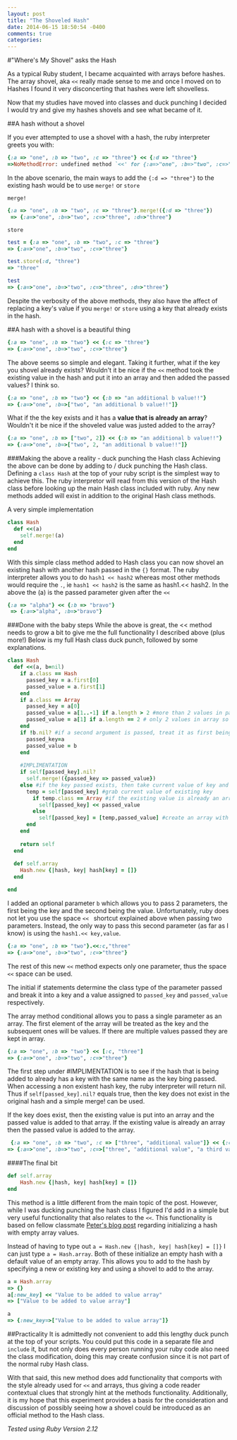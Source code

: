 ```yaml
---
layout: post
title: "The Shoveled Hash"
date: 2014-06-15 18:50:54 -0400
comments: true
categories: 
---
```

#"Where's My Shovel" asks the Hash

As a typical Ruby student, I became acquainted with arrays before hashes. The array shovel, aka `<<` really made sense to me and once I moved on to Hashes I found it very disconcerting that hashes were left shovelless. 

Now that my studies have moved into classes and duck punching I decided I would try and give my hashes shovels and see what became of it.

##A hash without a shovel

If you ever attempted to use a shovel with a hash, the ruby interpreter greets you with:
```Ruby
{:a => "one", :b => "two", :c => "three"} << {:d => "three"}
=>NoMethodError: undefined method `<<' for {:a=>"one", :b=>"two", :c=>"three"}:Hash
```
In the above scenario, the main ways to add the `{:d => "three"}` to the existing hash would be to use `merge!` or `store`

`merge!` 
```Ruby
{:a => "one", :b => "two", :c => "three"}.merge!({:d => "three"})
 => {:a=>"one", :b=>"two", :c=>"three", :d=>"three"} 
 ```
`store`
 ```Ruby
test = {:a => "one", :b => "two", :c => "three"}
 => {:a=>"one", :b=>"two", :c=>"three"} 

test.store(:d, "three")
 => "three" 

test
 => {:a=>"one", :b=>"two", :c=>"three", :d=>"three"} 
```
Despite the verbosity of the above methods, they also have the affect of replacing a key's value if you `merge!` or `store` using a key that already exists in the hash. 

##A hash with a shovel is a beautiful thing 

```Ruby
{:a => "one", :b => "two"} << {:c => "three"}
=> {:a=>"one", :b=>"two", :c=>"three"}
```

The above seems so simple and elegant. Taking it further, what if the key you shovel already exists? Wouldn't it be nice if the `<<` method took the existing value in the hash and put it into an array and then added the passed values? I think so.

```ruby
{:a => "one", :b => "two"} << {:b => "an additional b value!!"}
=> {:a=>"one", :b=>["two", "an additional b value!!"]}

```

What if the the key exists and it has a __value that is already an array__? Wouldn't it be nice if the shoveled value was justed added to the array?
```ruby 
{:a => "one", :b => ["two", 2]} << {:b => "an additional b value!!"}
=> {:a=>"one", :b=>["two", 2, "an additional b value!!"]}
```

###Making the above a reality - duck punching the Hash class
Achieving the above can be done by adding to / duck punching the Hash class. Defining a `class Hash` at the top of your ruby script is the simplest way to achieve this. The ruby interpretor will read from this version of the Hash class before looking up the main Hash class included with ruby. Any new methods added will exist in addition to the original Hash class methods. 

A very simple implementation
```ruby
class Hash
  def <<(a)
    self.merge!(a)
  end
end
``` 

With this simple class method added to Hash class you can now shovel an existing hash with another hash passed in the `{}` format. 
The ruby interpreter allows you to do `hash1 << hash2` whereas most other methods would require the `.`, ie `hash1 << hash2` is the same as hash1.<< hash2. In the above the (a) is the passed parameter given after the `<<` 

```ruby
{:a => "alpha"} << {:b => "bravo"}
 => {:a=>"alpha", :b=>"bravo"} 
```
###Done with the baby steps
While the above is great, the << method needs to grow a bit to give me the full functionality I described above (plus more!)
Below is my full Hash class duck punch, followed by some explanations. 

```ruby
class Hash
  def <<(a, b=nil)
    if a.class == Hash
      passed_key = a.first[0]
      passed_value = a.first[1]
    end
    if a.class == Array
      passed_key = a[0]
      passed_value = a[1..-1] if a.length > 2 #more than 2 values in passed array means pass_value becomes an array of all the values after [0]
      passed_value = a[1] if a.length == 2 # only 2 values in array so first must be key and 2nd must be value
    end
    if !b.nil? #if a second argument is passed, treat it as first being the key and second being the value
      passed_key=a
      passed_value = b
    end
    
    #IMPLIMENTATION 
    if self[passed_key].nil?
      self.merge!({passed_key => passed_value})
    else #if the key passed exists, then take current value of key and put it in array w/ passed valued
      temp = self[passed_key] #grab current value of existing key
        if temp.class == Array #if the existing value is already an array then add to that array
          self[passed_key] << passed_value
        else
          self[passed_key] = [temp,passed_value] #create an array with original value and passed value
      end
    end
    
    return self
  end
  
  def self.array 
    Hash.new {|hash, key| hash[key] = []} 
  end 

end
```

I added an optional parameter `b` which allows you to pass 2 parameters, the first being the key and the second being the value. Unfortunately, ruby does not let you use the space `<< ` shortcut explained above when passing two parameters. Instead, the only way to pass this second parameter (as far as I know) is using the `hash1.<< key,value`. 
```ruby
{:a => "one", :b => "two"}.<<:c,"three"
=> {:a=>"one", :b=>"two", :c=>"three"}
```

The rest of this new `<<` method expects only one parameter, thus the space `<<` space can be used.

The initial if statements determine the class type of the parameter passed and break it into a key and a value assigned to `passed_key` and `passed_value` respectively. 

The array method conditional allows you to pass a single parameter as an array. The first element of the array will be treated as the key and the subsequent ones will be values. If there are multiple values passed they are kept in array.
```ruby
{:a => "one", :b => "two"} << [:c, "three"]
=> {:a=>"one", :b=>"two", :c=>"three"}
```

The first step under #IMPLIMENTATION is to see if the hash that is being added to already has a key with the same name as the key bing passed. When accessing a non existent hash key, the ruby interpreter will return nil. Thus if `self[passed_key].nil?` equals true, then the key does not exist in the original hash and a simple merge! can be used. 


If the key does exist, then the existing value is put into an array and the passed value is added to that array. If the existing value is already an array then the passed value is added to the array. 

```ruby
 {:a => "one", :b => "two", :c => ["three", "additional value"]} << {:c => "a third value"}
=> {:a=>"one", :b=>"two", :c=>["three", "additional value", "a third value"]}
```

####The final bit
```ruby
def self.array 
    Hash.new {|hash, key| hash[key] = []} 
end 
```
This method is a little different from the main topic of the post. However, while I was ducking punching the hash class I figured I'd add in a simple but very useful functionality that also relates to the `<<`. This functionality is based on fellow classmate [Peter's blog post](http://pcrglennon.github.io/blog/2014/06/10/rubys-hash-dot-new-and-%7B%7D/) regarding initializing a hash with empty array values. 

Instead of having to type out `a = Hash.new {|hash, key| hash[key] = []}` I can just type `a = Hash.array`. Both of these initialize an empty hash with a default value of an empty array. This allows you to  add to the hash by specifying a new or existing key and using a shovel to add to the array. 
```ruby
a = Hash.array
=> {}
a[:new_key] << "Value to be added to value array" 
=> ["Value to be added to value array"]

a
=> {:new_key=>["Value to be added to value array"]}
```

##Practicality
It is admittedly not convenient to add this lengthy duck punch at the top of your scripts. You could put this code in a separate file and `include` it, but not only does every person running your ruby code also need the class modification, doing this may create confusion since it is not part of the normal ruby Hash class. 

With that said, this new method does add functionality that comports with the style already used for `<<` and arrays, thus giving a code reader contextual clues that strongly hint at the methods functionality. Additionally, it is my hope that this experiment provides a basis for the consideration and discussion of possibly seeing how a shovel could be introduced as an official method to the Hash class.  






*Tested using Ruby Version 2.12*